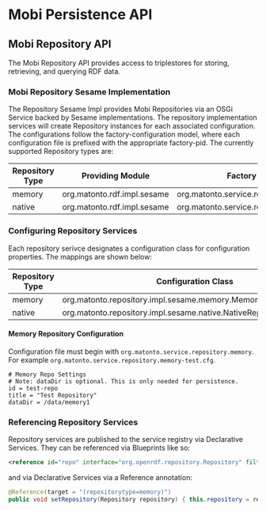 # Mobi Persistence API

## Mobi Repository API

The Mobi Repository API provides access to triplestores for storing, retrieving, and querying RDF data.

### Mobi Repository Sesame Implementation

The Repository Sesame Impl provides Mobi Repositories via an OSGi Service backed by Sesame implementations. The repository implementation services will create Repository instances for each associated configuration. The configurations follow the factory-configuration model, where each configuration file is prefixed with the appropriate factory-pid. The currently supported Repository types are:

| Repository Type | Providing Module | Factory-PID |
| --------------- | ---------------- | ----------- |
| memory | org.matonto.rdf.impl.sesame | org.matonto.service.repository.memory |
| native | org.matonto.rdf.impl.sesame | org.matonto.service.repository.native |

### Configuring Repository Services

Each repository serivce designates a configuration class for configuration properties. The mappings are shown below:

| Repository Type | Configuration Class |
| --------------- | ------------------- |
| memory | org.matonto.repository.impl.sesame.memory.MemoryRepositoryConfig |
| native | org.matonto.repository.impl.sesame.native.NativeRepositoryConfig |

#### Memory Repository Configuration

Configuration file must begin with `org.matonto.service.repository.memory`. For example `org.matonto.service.repository.memory-test.cfg`.

```
# Memory Repo Settings
# Note: dataDir is optional. This is only needed for persistence.
id = test-repo
title = "Test Repository"
dataDir = /data/memory1
```

### Referencing Repository Services

Repository services are published to the service registry via Declarative Services. They can be referenced via Blueprints like so:
 
```xml
<reference id="repo" interface="org.openrdf.repository.Repository" filter="(repositorytype=memory)"/>
```
    
and via Declarative Services via a Reference annotation:

```java
@Reference(target = "(repositorytype=memory)")
public void setRepository(Repository repository) { this.repository = repository; }
```
    